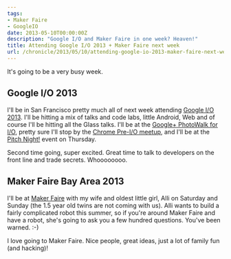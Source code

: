 ```yaml
---
tags:
- Maker Faire
- GoogleIO
date: 2013-05-10T00:00:00Z
description: "Google I/O and Maker Faire in one week? Heaven!"
title: Attending Google I/O 2013 + Maker Faire next week
url: /chronicle/2013/05/10/attending-google-io-2013-maker-faire-next-week/
---
```


It's going to be a very busy week.

## Google I/O 2013
I'll be in San Francisco pretty much all of next week attending <a href="https://developers.google.com/events/io/">Google I/O 2013</a>. I'll be hitting a mix of talks and code labs, little Android, Web and of course I'll be hitting all the Glass talks. I'll be at the <a href="https://plus.google.com/events/cm6l1qj16ktg9f8sv69ep7b2rhk">Google+ PhotoWalk for I/O</a>, pretty sure I'll stop by the <a href="https://plus.google.com/events/ckmuvhffqqi3vba6eot8ipjbpgc">Chrome Pre-I/O meetup</a>, and I'll be at the <a href="http://www.eventbrite.com/event/6275120053">Pitch Night!</a> event on Thursday.

Second time going, super excited. Great time to talk to developers on the front line and trade secrets. Whoooooooo.

## Maker Faire Bay Area 2013
I'll be at <a href="http://makerfaire.com/">Maker Faire</a> with my wife and oldest little girl, Alli on Saturday and Sunday (the 1.5 year old twins are not coming with us). Alli wants to build a fairly complicated robot this summer, so if you're around Maker Faire and have a robot, she's going to ask you a few hundred questions. You've been warned. :-)

I love going to Maker Faire. Nice people, great ideas, just a lot of family fun (and hacking)!
